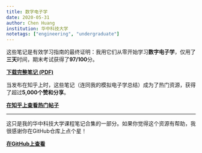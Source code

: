 ```yaml
---
title: 数字电子学
date: 2020-05-31
author: Chen Huang
institution: 华中科技大学
notetags: ["engineering", "undergraduate"]
---
```


这些笔记是有效学习指南的最终证明：我用它们从零开始学习**数字电子学**，仅用了**三天**时间，期末考试获得了**97/100**分。

[**下载完整笔记 (PDF)**](/notes/digital-electronics/pdf/digital-electronics.pdf)

当发布在知乎上时，这些笔记（连同我的模拟电子学总结）成为了热门资源，获得了超过**5,000个赞和分享**。

[**在知乎上查看热门帖子**](https://zhuanlan.zhihu.com/p/341567917)

---

这只是我的华中科技大学课程笔记合集的一部分。如果你觉得这个资源有帮助，我很感谢你在GitHub仓库上点个星！

[**在GitHub上查看**](https://github.com/chenx820/HUST-course-notes)
